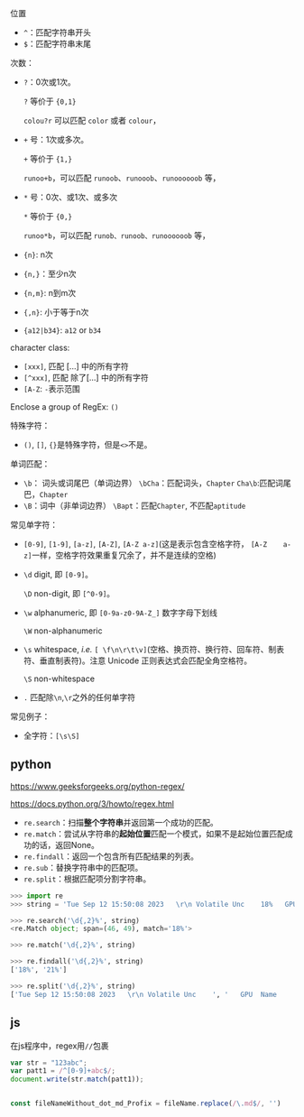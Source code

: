 
位置
- `^`：匹配字符串开头
- `$`：匹配字符串末尾

次数：
- `?`：0次或1次。

  `?` 等价于 `{0,1}`

  `colou?r` 可以匹配 `color` 或者 `colour`，
- `+` 号：1次或多次。

  `+` 等价于 `{1,}`

  `runoo+b`，可以匹配 `runoob`、`runooob`、`runoooooob` 等，
- `*` 号：0次、或1次、或多次

  `*` 等价于 `{0,}`

  `runoo*b`，可以匹配 `runob、runoob、runoooooob` 等，
- `{n}`: n次
- `{n,}`：至少n次
- `{n,m}`: n到m次
- `{,n}`: 小于等于n次
- `{a12|b34}`: `a12` or `b34`

character class:
- `[xxx]`, 匹配 [...] 中的所有字符
- `[^xxx]`, 匹配 除了[...] 中的所有字符
- `[A-Z`: `-`表示范围

Enclose a group of RegEx: `()`

特殊字符：
- `()`, `[]`, `{}`是特殊字符，但是`<>`不是。


单词匹配：
- `\b`： 词头或词尾巴（单词边界）
  `\bCha`：匹配词头，`Chapter`
  `Cha\b`:匹配词尾巴，`Chapter`
- `\B`：词中（非单词边界）
  `\Bapt`：匹配`Chapter`, 不匹配`aptitude`

常见单字符：
- `[0-9]`, `[1-9]`, `[a-z]`, `[A-Z]`, `[A-Z a-z]`(这是表示包含空格字符， `[A-Z    a-z]`一样，空格字符效果重复冗余了，并不是连续的空格)
- `\d` digit, 即 `[0-9]`。

  `\D` non-digit, 即 `[^0-9]`。
- `\w` alphanumeric, 即 `[0-9a-z0-9A-Z_]` 数字字母下划线
  
  `\W` non-alphanumeric
- `\s` whitespace, *i.e.* `[ \f\n\r\t\v]`(空格、换页符、换行符、回车符、制表符、垂直制表符)。注意 Unicode 正则表达式会匹配全角空格符。
  
  `\S` non-whitespace
- `.` 匹配除`\n`,`\r`之外的任何单字符

常见例子：
- 全字符：`[\s\S]`


## python

<https://www.geeksforgeeks.org/python-regex/>

<https://docs.python.org/3/howto/regex.html>

- `re.search`：扫描**整个字符串**并返回第一个成功的匹配。
- `re.match`：尝试从字符串的**起始位置**匹配一个模式，如果不是起始位置匹配成功的话，返回None。
- `re.findall`：返回一个包含所有匹配结果的列表。
- `re.sub`：替换字符串中的匹配项。
- `re.split`：根据匹配项分割字符串。

```python
>>> import re
>>> string = 'Tue Sep 12 15:50:08 2023   \r\n Volatile Unc    18%   GPU  Name    21% TCC/WDDM'

>>> re.search('\d{,2}%', string)
<re.Match object; span=(46, 49), match='18%'>

>>> re.match('\d{,2}%', string)

>>> re.findall('\d{,2}%', string)
['18%', '21%']

>>> re.split('\d{,2}%', string)
['Tue Sep 12 15:50:08 2023   \r\n Volatile Unc    ', '   GPU  Name    ', ' TCC/WDDM']
```
## js

在js程序中，regex用`//`包裹
```js
var str = "123abc";
var patt1 = /^[0-9]+abc$/;
document.write(str.match(patt1));


const fileNameWithout_dot_md_Profix = fileName.replace(/\.md$/, '')
```

